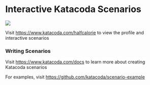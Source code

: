 # Interactive Katacoda Scenarios

[![](http://shields.katacoda.com/katacoda/halfcalorie/count.svg)](https://www.katacoda.com/halfcalorie "Get your profile on Katacoda.com")

Visit https://www.katacoda.com/halfcalorie to view the profile and interactive scenarios

### Writing Scenarios
Visit https://www.katacoda.com/docs to learn more about creating Katacoda scenarios

For examples, visit https://github.com/katacoda/scenario-example
